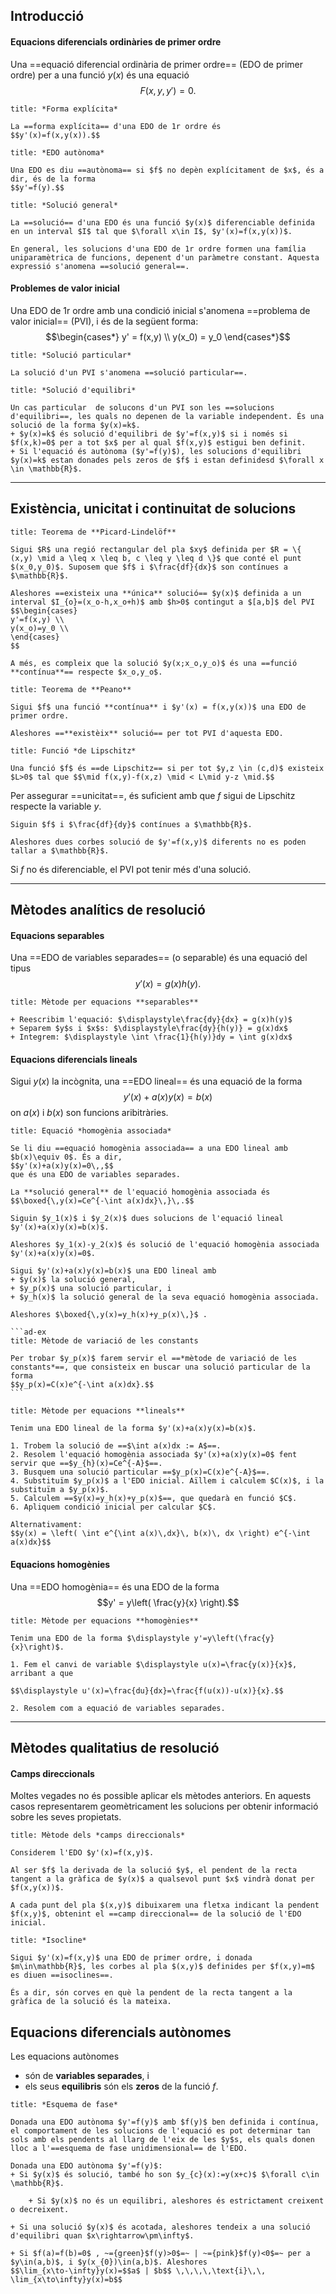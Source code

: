 ## Introducció

#### Equacions diferencials ordinàries de primer ordre

Una ==equació diferencial ordinària de primer ordre== (EDO de primer ordre) per a una funció $y(x)$ és una equació
$$F(x,y,y')=0.$$

```ad-def
title: *Forma explícita*

La ==forma explícita== d'una EDO de 1r ordre és
$$y'(x)=f(x,y(x)).$$
```

```ad-def
title: *EDO autònoma*

Una EDO es diu ==autònoma== si $f$ no depèn explícitament de $x$, és a dir, és de la forma
$$y'=f(y).$$
```

```ad-def
title: *Solució general*

La ==solució== d'una EDO és una funció $y(x)$ diferenciable definida en un interval $I$ tal que $\forall x\in I$, $y'(x)=f(x,y(x))$. 

En general, les solucions d'una EDO de 1r ordre formen una família uniparamètrica de funcions, depenent d'un paràmetre constant. Aquesta expressió s'anomena ==solució general==.
```

#### Problemes de valor inicial

Una EDO de 1r ordre amb una condició inicial s'anomena ==problema de valor inicial== (PVI), i és de la següent forma:
$$\begin{cases*}
y' = f(x,y) \\
y(x_0) = y_0
\end{cases*}$$

```ad-def
title: *Solució particular*

La solució d'un PVI s'anomena ==solució particular==.
```

```ad-def
title: *Solució d'equilibri*

Un cas particular  de solucons d'un PVI son les ==solucions d'equilibri==, les quals no depenen de la variable independent. És una solució de la forma $y(x)=k$.
+ $y(x)=k$ és solució d'equilibri de $y'=f(x,y)$ si i només si $f(x,k)=0$ per a tot $x$ per al qual $f(x,y)$ estigui ben definit.
+ Si l'equació és autònoma ($y'=f(y)$), les solucions d'equilibri $y(x)=k$ estan donades pels zeros de $f$ i estan definidesd $\forall x \in \mathbb{R}$.
```

---
## Existència, unicitat i continuitat de solucions

```ad-teor
title: Teorema de **Picard-Lindelöf**

Sigui $R$ una regió rectangular del pla $xy$ definida per $R = \{ (x,y) \mid a \leq x \leq b, c \leq y \leq d \}$ que conté el punt $(x_0,y_0)$. Suposem que $f$ i $\frac{df}{dx}$ son contínues a $\mathbb{R}$.

Aleshores ==existeix una **única** solució== $y(x)$ definida a un interval $I_{o}=(x_o-h,x_o+h)$ amb $h>0$ contingut a $[a,b]$ del PVI
$$\begin{cases}
y'=f(x,y) \\
y(x_o)=y_0 \\
\end{cases}
$$

A més, es compleix que la solució $y(x;x_o,y_o)$ és una ==funció **contínua**== respecte $x_o,y_o$.

```

```ad-teor
title: Teorema de **Peano**

Sigui $f$ una funció **contínua** i $y'(x) = f(x,y(x))$ una EDO de primer ordre.

Aleshores ==**existèix** solució== per tot PVI d'aquesta EDO.
```

```ad-def
title: Funció *de Lipschitz*

Una funció $f$ és ==de Lipschitz== si per tot $y,z \in (c,d)$ existeix $L>0$ tal que $$\mid f(x,y)-f(x,z) \mid < L\mid y-z \mid.$$
```

Per assegurar ==unicitat==, és suficient amb que $f$ sigui de Lipschitz respecte la variable $y$.

```ad-teor
Siguin $f$ i $\frac{df}{dy}$ contínues a $\mathbb{R}$.

Aleshores dues corbes solució de $y'=f(x,y)$ diferents no es poden tallar a $\mathbb{R}$.
```

Si $f$ no és diferenciable, el PVI pot tenir més d'una solució.

---
## Mètodes analítics de resolució

#### Equacions separables

Una ==EDO de variables separades== (o separable) és una equació del tipus 
$$y'(x) = g(x)h(y).$$

```ad-ex
title: Mètode per equacions **separables**

+ Reescribim l'equació: $\displaystyle\frac{dy}{dx} = g(x)h(y)$
+ Separem $y$s i $x$s: $\displaystyle\frac{dy}{h(y)} = g(x)dx$
+ Integrem: $\displaystyle \int \frac{1}{h(y)}dy = \int g(x)dx$

```

#### Equacions diferencials lineals

Sigui $y(x)$ la incògnita, una ==EDO lineal== és una equació de la forma
$$y'(x)+a(x)y(x)=b(x)$$
on $a(x)$ i $b(x)$ son funcions aribitràries.

```ad-def
title: Equació *homogènia associada*

Se li diu ==equació homogènia associada== a una EDO lineal amb $b(x)\equiv 0$. És a dir,
$$y'(x)+a(x)y(x)=0\,,$$
que és una EDO de variables separades.

La **solució general** de l'equació homogènia associada és
$$\boxed{\,y(x)=Ce^{-\int a(x)dx}\,}\,.$$
```

```ad-prop
Siguin $y_1(x)$ i $y_2(x)$ dues solucions de l'equació lineal $y'(x)+a(x)y(x)=b(x)$.

Aleshores $y_1(x)-y_2(x)$ és solució de l'equació homogènia associada $y'(x)+a(x)y(x)=0$.
```

````ad-coro
Sigui $y'(x)+a(x)y(x)=b(x)$ una EDO lineal amb
+ $y(x)$ la solució general,
+ $y_p(x)$ una solució particular, i
+ $y_h(x)$ la solució general de la seva equació homogènia associada.

Aleshores $\boxed{\,y(x)=y_h(x)+y_p(x)\,}$ .

```ad-ex
title: Mètode de variació de les constants

Per trobar $y_p(x)$ farem servir el ==*mètode de variació de les constants*==, que consisteix en buscar una solució particular de la forma
$$y_p(x)=C(x)e^{-\int a(x)dx}.$$
```
````

```ad-ex
title: Mètode per equacions **lineals**

Tenim una EDO lineal de la forma $y'(x)+a(x)y(x)=b(x)$.

1. Trobem la solució de ==$\int a(x)dx := A$==.
2. Resolem l'equació homogènia associada $y'(x)+a(x)y(x)=0$ fent servir que ==$y_{h}(x)=Ce^{-A}$==.
3. Busquem una solució particular ==$y_p(x)=C(x)e^{-A}$==.
4. Substituïm $y_p(x)$ a l'EDO inicial. Aïllem i calculem $C(x)$, i la substituïm a $y_p(x)$.
5. Calculem ==$y(x)=y_h(x)+y_p(x)$==, que quedarà en funció $C$.
6. Apliquem condició inicial per calcular $C$.

Alternativament:
$$y(x) = \left( \int e^{\int a(x)\,dx}\, b(x)\, dx \right) e^{-\int a(x)dx}$$
```

#### Equacions homogènies

Una ==EDO homogènia== és una EDO de la forma
$$y' = y\left( \frac{y}{x} \right).$$

```ad-ex
title: Mètode per equacions **homogènies**

Tenim una EDO de la forma $\displaystyle y'=y\left(\frac{y}{x}\right)$.

1. Fem el canvi de variable $\displaystyle u(x)=\frac{y(x)}{x}$, arribant a que

$$\displaystyle u'(x)=\frac{du}{dx}=\frac{f(u(x))-u(x)}{x}.$$

2. Resolem com a equació de variables separades.
```

---
## Mètodes qualitatius de resolució

#### Camps direccionals

Moltes vegades no és possible aplicar els mètodes anteriors. En aquests casos representarem geomètricament les solucions per obtenir informació sobre les seves propietats.

```ad-ex
title: Mètode dels *camps direccionals*

Considerem l'EDO $y'(x)=f(x,y)$.

Al ser $f$ la derivada de la solució $y$, el pendent de la recta tangent a la gràfica de $y(x)$ a qualsevol punt $x$ vindrà donat per $f(x,y(x))$.

A cada punt del pla $(x,y)$ dibuixarem una fletxa indicant la pendent $f(x,y)$, obtenint el ==camp direccional== de la solució de l'EDO inicial.
```

```ad-def
title: *Isocline*

Sigui $y'(x)=f(x,y)$ una EDO de primer ordre, i donada $m\in\mathbb{R}$, les corbes al pla $(x,y)$ definides per $f(x,y)=m$ es diuen ==isoclines==.

És a dir, són corves en què la pendent de la recta tangent a la gràfica de la solució és la mateixa.
```

## Equacions diferencials autònomes

Les equacions autònomes
+ són de **variables separades**, i
+ els seus **equilibris** són els **zeros** de la funció $f$.

```ad-def
title: *Esquema de fase*

Donada una EDO autònoma $y'=f(y)$ amb $f(y)$ ben definida i contínua, el comportament de les solucions de l'equació es pot determinar tan sols amb els pendents al llarg de l'eix de les $y$s, els quals donen lloc a l'==esquema de fase unidimensional== de l'EDO.
```

```ad-teor
Donada una EDO autònoma $y'=f(y)$:
+ Si $y(x)$ és solució, també ho son $y_{c}(x):=y(x+c)$ $\forall c\in \mathbb{R}$.

	+ Si $y(x)$ no és un equilibri, aleshores és estrictament creixent o decreixent.

+ Si una solució $y(x)$ és acotada, aleshores tendeix a una solució d'equilibri quan $x\rightarrow\pm\infty$.

+ Si $f(a)=f(b)=0$ , ~={green}$f(y)>0$=~ | ~={pink}$f(y)<0$=~ per a $y\in(a,b)$, i $y(x_{0})\in(a,b)$. Aleshores
$$\lim_{x\to-\infty}y(x)=$$a$ | $b$$ \,\,\,\,\text{i}\,\, \lim_{x\to\infty}y(x)=b$$
```